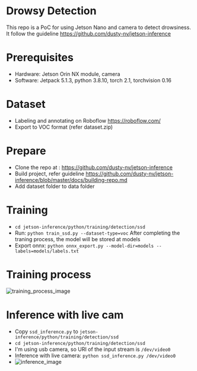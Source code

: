 # Drowsy Detection
This repo is a PoC for using Jetson Nano and camera to detect drowsiness. It follow the guideline https://github.com/dusty-nv/jetson-inference

# Prerequisites
- Hardware: Jetson Orin NX module, camera
- Software: Jetpack 5.1.3, python 3.8.10, torch 2.1, torchvision 0.16
# Dataset
- Labeling and annotating on Roboflow https://roboflow.com/
- Export to VOC format (refer dataset.zip)
# Prepare
- Clone the repo at : https://github.com/dusty-nv/jetson-inference
- Build project, refer guideline https://github.com/dusty-nv/jetson-inference/blob/master/docs/building-repo.md
- Add dataset folder to data folder
# Training
- ```cd jetson-inference/python/training/detection/ssd```
- Run: ```python train_ssd.py --dataset-type=voc```
After completing the traning process, the model will be stored at models
- Export onnx: ```python onnx_export.py --model-dir=models --labels=models/labels.txt```
# Training process
![training_process_image](https://github.com/user-attachments/assets/9e6a4c63-1a4d-4e5d-af75-643dcc63e29c)

# Inference with live cam
- Copy ```ssd_inference.py``` to ```jetson-inference/python/training/detection/ssd```
- ```cd jetson-inference/python/training/detection/ssd```
- I'm using usb camera, so URI of the input stream is ```/dev/video0```
- Inference with live camera: ```python ssd_inference.py /dev/video0```
- ![inference_image](https://github.com/user-attachments/assets/cea6774d-7c7b-48a0-9bc9-f8eff76bb50d)

